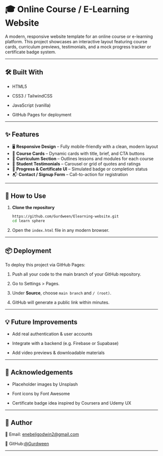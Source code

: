 # 🎓 Online Course / E-Learning Website

A modern, responsive website template for an online course or e-learning platform. This project showcases an interactive layout featuring course cards, curriculum previews, testimonials, and a mock progress tracker or certificate badge system.


---

## 🛠 Built With
- HTML5

- CSS3 / TailwindCSS

- JavaScript (vanilla)

- GitHub Pages for deployment

---

## ✨ Features

- 🖥️ **Responsive Design** – Fully mobile-friendly with a clean, modern layout
- 🎴 **Course Cards** – Dynamic cards with title, brief, and CTA buttons
- 📘 **Curriculum Section** – Outlines lessons and modules for each course
- 👥 **Student Testimonials** – Carousel or grid of quotes and ratings
- 🎯 **Progress & Certificate UI** – Simulated badge or completion status
- 📬 **Contact / Signup Form** – Call-to-action for registration

---

## 🔧 How to Use

1. **Clone the repository**
   ```bash
   https://github.com/Gurdween/Elearning-website.git
   cd learn sphere
   ```
   
2. Open the `index.html` file in any modern browser.

---

## 📦 Deployment

To deploy this project via GitHub Pages:

1. Push all your code to the main branch of your GitHub repository.

2. Go to Settings > Pages.

3. Under **Source**, choose `main branch` and `/ (root)`.

4. GitHub will generate a public link within minutes.

---

## 💡 Future Improvements

- Add real authentication & user accounts

- Integrate with a backend (e.g. Firebase or Supabase)

- Add video previews & downloadable materials

---


## 🙌 Acknowledgements

- Placeholder images by Unsplash

- Font icons by Font Awesome

- Certificate badge idea inspired by Coursera and Udemy UX

---

## 👤 Author

📧 Email: enebeligodwin2@gmail.com

🐙 GitHub:[@Gurdween](https://github.com/Gurdween)

---
